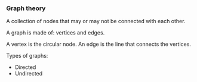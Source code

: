 ### Graph theory

A collection of nodes that may or may not be connected with each other.

A graph is made of:
vertices and edges.

A vertex is the circular node. An edge is the line that connects the vertices.

Types of graphs:
* Directed
* Undirected
